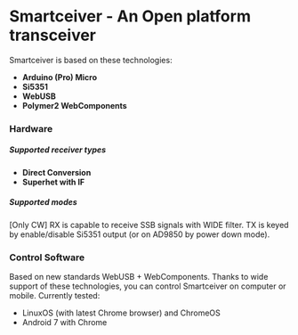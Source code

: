 # Smartceiver - An Open platform transceiver

Smartceiver is based on these technologies:
* **Arduino (Pro) Micro**
* **Si5351** 
* **WebUSB** 
* **Polymer2 WebComponents** 

### Hardware

##### Supported receiver types
* **Direct Conversion**
* **Superhet with IF**

##### Supported modes
[Only CW]
RX is capable to receive SSB signals with WIDE filter.
TX is keyed by enable/disable Si5351 output (or on AD9850 by power down mode).

### Control Software

Based on new standards WebUSB + WebComponents. Thanks to wide support of these technologies, you can control Smartceiver on computer or mobile.
Currently tested:
- LinuxOS (with latest Chrome browser) and ChromeOS
- Android 7 with Chrome

